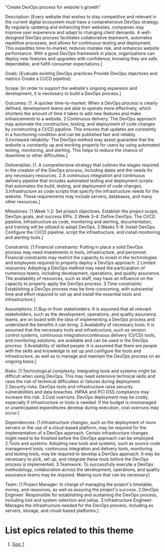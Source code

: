"Create DevOps process for website's growth"

Description: [Every website that wishes to stay competitive and relevant in the current digital ecosystem must have a comprehensive DevOps strategy. By regularly updating and enhancing their websites, companies may improve user experience and adapt to changing client demands. A well-designed DevOps process facilitates collaborative teamwork, automates repetitive processes, and allows for continuous testing and deployment. This expedites time-to-market, reduces mistake risk, and enhances website performance. With a good DevOps framework in place, organizations can deploy new features and upgrades with confidence, knowing they are safe, dependable, and fulfill consumer expectations.]

Goals: [Evaluate existing DevOps practices
Provide DevOps objectives and metrics
Create a CI/CD pipeline]

Scope: [In order to support the website's ongoing expansion and development, it is necessary to build a DevOps process.]

Outcomes: [1. A quicker time-to-market: When a DevOps process is clearly defined, development teams are able to operate more effectively, which shortens the amount of time it takes to add new features and make enhancements to a website.
2.Continuous delivery: The DevOps approach may automate the construction, testing, and deployment of code changes by constructing a CI/CD pipeline. This ensures that updates are constantly in a functioning condition and can be published fast and reliably.
3.Increased reliability: The DevOps method may assist guarantee that the website is constantly up and working properly for users by using automated testing, monitoring, and alerting. This helps to reduce the chance of downtime or other difficulties.]

Deliverables: [1. A comprehensive strategy that outlines the stages required in the creation of the DevOps process, including dates and the needs for any necessary resources.
2.A continuous integration and continuous delivery pipeline that includes automated testing and deployment scripts that automates the build, testing, and deployment of code changes.
3.Infrastructure as code scripts that specify the infrastructure needs for the website. These requirements may include servers, databases, and many other resources.]

Milestones: [1.Week 1-2: Set project objectives. Establish the project scope, DevOps goals, and success KPIs.
2.Week 3–4: Define DevOps. The CI/CD pipeline, infrastructure as code, monitoring and alerting, documentation, and training will be utilized to adopt DevOps.
3.Weeks 5-8: Install DevOps. Configure the CI/CD pipeline, script the infrastructure, and install monitoring and alerting tools.]

Constraints: [1.Financial constraints: Putting in place a solid DevOps process may need investments in tools, infrastructure, and personnel. Financial constraints may restrict the capacity to invest in the technologies and employees required to properly deploy a DevOps approach.
2.Limited resources: Adopting a DevOps method may need the participation of numerous teams, including development, operations, and quality assurance. The availability of resources, such as staff, may have an influence on the capacity to properly apply the DevOps process.
3.Time constraints: Establishing a DevOps process may be time-consuming, with substantial time and effort required to set up and install the essential tools and infrastructure.]

Assumptions: [1.Buy-in from stakeholders: It is assumed that all relevant stakeholders, such as the development, operations, and quality assurance teams, are on board with the idea of implementing a DevOps process and understand the benefits it can bring.
2.Availability of necessary tools: It is assumed that the necessary tools and infrastructure, such as version control systems, continuous integration/continuous delivery (CI/CD) tools, and monitoring solutions, are available and can be used in the DevOps process.
3.Availability of skilled people: It is assumed that there are people with the skills and knowledge to set up and configure the tools and infrastructure, as well as to manage and maintain the DevOps process on an ongoing basis.]

Risks: [1.Technological complexity: Integrating tools and systems might be difficult when using DevOps. This may need extensive technical skills and raise the risk of technical difficulties or failures during deployment.
2.Security risks: DevOps tools and infrastructure raise security vulnerabilities and data breaches. HIPAA and PCI DSS compliance may increase this risk.
3.Cost overruns: DevOps deployment may be costly, especially if infrastructure or tools is needed. If the budget is mismanaged or unanticipated expenditures develop during execution, cost overruns may occur.]

Dependencies: [1.Infrastructure changes, such as the deployment of more servers or the use of a cloud-based platform, may be required for the implementation of a DevOps approach. Certain infrastructure changes might need to be finished before the DevOps approach can be employed.
2.Tools and systems: Adopting new tools and systems, such as source code management tools, continuous integration and delivery tools, monitoring and testing tools, may be required to develop a DevOps approach. It may be necessary to pick, set up, and integrate these tools before the DevOps process is implemented.
3.Teamwork: To successfully execute a DevOps methodology, collaboration across the development, operations, and quality assurance teams may be required. Making sure that can be necessary]

Team: [1.Project Manager: In charge of managing the project's timetable, money, and resources, as well as assuring the project's success.
2.DevOps Engineer: Responsible for establishing and sustaining the DevOps process, including tool and system selection and setup.
3.Infrastructure Engineer: Manages the infrastructure needed for the DevOps process, including as servers, storage, and cloud-based platforms.]

# List epics related to this theme
1. [Epic 1](documentation/templates/theme/initiatives/epics/epic_template.md)